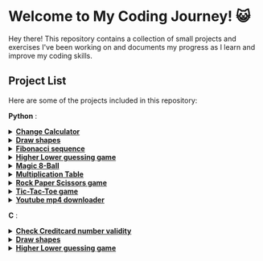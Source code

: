 # Welcome to My Coding Journey! 😺

Hey there! 
This repository contains a collection of small projects and exercises I've been working on and documents my progress as I learn and improve my coding skills.



## Project List

Here are some of the projects included in this repository:

**Python** :

<details>
  <summary><a href="Projects/python/Change%20Calculator"><strong>Change Calculator</strong></a></summary>
  Calculates the correct change for a given amount. 
</details>

<details>
  <summary><a href="Projects/python/Draw%20shapes"><strong>Draw shapes</strong></a></summary>
  Draws geometric shapes using Python. Greaf for practicing nested loops.
</details>

<details>
  <summary><a href="Projects/python/Fibonacci%20sequence"><strong>Fibonacci sequence</strong></a></summary>
  Generates and displays Fibonacci numbers.
</details>

<details>
  <summary><a href="Projects/python/Higher%20Lower"><strong>Higher Lower guessing game</strong></a></summary>
  Number guessing game with higher/lower hints.
</details>

<details>
  <summary><a href="Projects/python/Magic%208-Ball"><strong>Magic 8-Ball</strong></a></summary>
  Simulates a digital fortune-teller with random answers.
</details>

<details>
  <summary><a href="Projects/python/Multiplication%20Table"><strong>Multiplication Table</strong></a></summary>
  Displays a multiplication table for a chosen number.
</details>

<details>
  <summary><a href="Projects/python/Rock%20Paper%20Scissors"><strong>Rock Paper Scissors game</strong></a></summary>
  Play the classic game against the computer.
</details>

<details>
  <summary><a href="Projects/python/Tic-Tac-Toe"><strong>Tic-Tac-Toe game</strong></a></summary>
  A simple Tic-Tac-Toe game for two players.
</details>

<details>
  <summary><a href="Projects/python/Youtube%20downloader"><strong>Youtube mp4 downloader</strong></a></summary>
  Downloads YouTube videos in MP4 format.
</details>


**C** :

<details>
  <summary><a href="Projects/c/Check%20Creditcard"><strong>Check Creditcard number validity</strong></a></summary>
  Validates credit card numbers using Luhn’s algorithm.
</details>

<details>
  <summary><a href="Projects/c/Draw%20Shapes"><strong>Draw shapes</strong></a></summary>
  Creates basic geometric shapes using C.
</details>

<details>
  <summary><a href="Projects/c/Higher%20Lower%20game"><strong>Higher Lower guessing game</strong></a></summary>
  Number guessing game with higher/lower hints.
</details>
